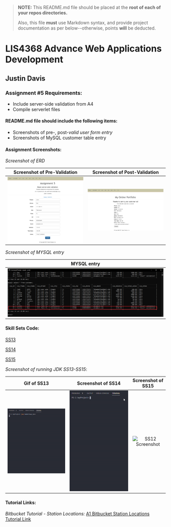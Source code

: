 > **NOTE:** This README.md file should be placed at the **root of each of your repos directories.**
>
>Also, this file **must** use Markdown syntax, and provide project documentation as per below--otherwise, points **will** be deducted.
>

# LIS4368 Advance Web Applications Development

## Justin Davis

### Assignment #5 Requirements:

* Include server-side validation from A4
* Compile serverlet files

#### README.md file should include the following items:

* Screenshots of pre-, post-*valid user form entry*
* Screenshots of MySQL customer table entry

#### Assignment Screenshots:

*Screenshot of ERD*

Screenshot of Pre-Validation             |  Screenshot of Post-Validation       
:-------------------------:|:-------------------------:|
![Passed Screenshot](img/pre.png)  |  ![Failed Screenshot](img/pass.png)

*Screenshot of MYSQL entry*

MYSQL entry             |
:-------------------------:|
![MySQL Entry](img/db.png) |

#### Skill Sets Code:

[SS13](docs/NumberSwap.java)

[SS14](docs/LargestThreeNumbers.java)

[SS15](docs/Ascii.java)

*Screenshot of running JDK SS13-SS15*:

Gif of SS13             |  Screenshot of SS14             | Screenshot of SS15          
:-------------------------:|:-------------------------:|:------------------------------------------------:
![SS13 Gif](img/ss13.gif)  |  ![SS14 Gif](img/ss14.gif)  | ![SS12 Screenshot](img/ss12.gif)

#### Tutorial Links:

*Bitbucket Tutorial - Station Locations:*
[A1 Bitbucket Station Locations Tutorial Link](https://bitbucket.org/jd19z/bitbucketstationlocations/ "Bitbucket Station Locations")